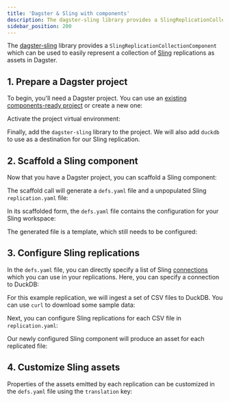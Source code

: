 ```yaml
---
title: 'Dagster & Sling with components'
description: The dagster-sling library provides a SlingReplicationCollectionComponent, which can be used to represent a collection of Sling replications as assets in Dagster.
sidebar_position: 200
---
```


The [dagster-sling](/integrations/libraries/sling) library provides a `SlingReplicationCollectionComponent` which can be used to easily represent a collection of [Sling](https://slingdata.io) replications as assets in Dagster.

## 1. Prepare a Dagster project

To begin, you'll need a Dagster project. You can use an [existing components-ready project](/guides/build/projects/moving-to-components/migrating-project) or create a new one:

<CliInvocationExample path="docs_snippets/docs_snippets/guides/components/integrations/sling-component/1-scaffold-project.txt" />

Activate the project virtual environment:

<CliInvocationExample contents="source ../.venv/bin/activate" />

Finally, add the `dagster-sling` library to the project. We will also add `duckdb` to use as a destination for our Sling replication.

<CliInvocationExample path="docs_snippets/docs_snippets/guides/components/integrations/sling-component/2-add-sling.txt" />

## 2. Scaffold a Sling component

Now that you have a Dagster project, you can scaffold a Sling component:

<CliInvocationExample path="docs_snippets/docs_snippets/guides/components/integrations/sling-component/3-scaffold-sling-component.txt" />

The scaffold call will generate a `defs.yaml` file and a unpopulated Sling `replication.yaml` file:

<CliInvocationExample path="docs_snippets/docs_snippets/guides/components/integrations/sling-component/4-tree.txt" />

In its scaffolded form, the `defs.yaml` file contains the configuration for your Sling workspace:

<CodeExample path="docs_snippets/docs_snippets/guides/components/integrations/sling-component/5-component.yaml" title="my_project/defs/sling_ingest/defs.yaml" language="yaml" />

The generated file is a template, which still needs to be configured:

<CodeExample path="docs_snippets/docs_snippets/guides/components/integrations/sling-component/6-replication.yaml" title="my_project/defs/sling_ingest/replication.yaml" language="yaml" />

## 3. Configure Sling replications

In the `defs.yaml` file, you can directly specify a list of Sling [connections](https://docs.slingdata.io/sling-platform/platform/connections) which you can use in your replications. Here, you can specify a connection to DuckDB:

<CodeExample path="docs_snippets/docs_snippets/guides/components/integrations/sling-component/9-customized-component.yaml" title="my_project/defs/sling_ingest/defs.yaml" language="yaml" />

For this example replication, we will ingest a set of CSV files to DuckDB. You can use `curl` to download some sample data:

<CliInvocationExample path="docs_snippets/docs_snippets/guides/components/integrations/sling-component/7-curl.txt" />

Next, you can configure Sling replications for each CSV file in `replication.yaml`:

<CodeExample path="docs_snippets/docs_snippets/guides/components/integrations/sling-component/8-replication.yaml" title="my_project/defs/sling_ingest/replication.yaml" language="yaml" />

Our newly configured Sling component will produce an asset for each replicated file:

<WideContent maxSize={1100}>
<CliInvocationExample path="docs_snippets/docs_snippets/guides/components/integrations/sling-component/10-list-defs.txt" />
</WideContent>

## 4. Customize Sling assets

Properties of the assets emitted by each replication can be customized in the `defs.yaml` file using the `translation` key:

<CodeExample path="docs_snippets/docs_snippets/guides/components/integrations/sling-component/11-customized-component.yaml" title="my_project/defs/sling_ingest/defs.yaml" language="yaml" />

<WideContent maxSize={1100}>
<CliInvocationExample path="docs_snippets/docs_snippets/guides/components/integrations/sling-component/12-list-defs.txt" />
</WideContent>
